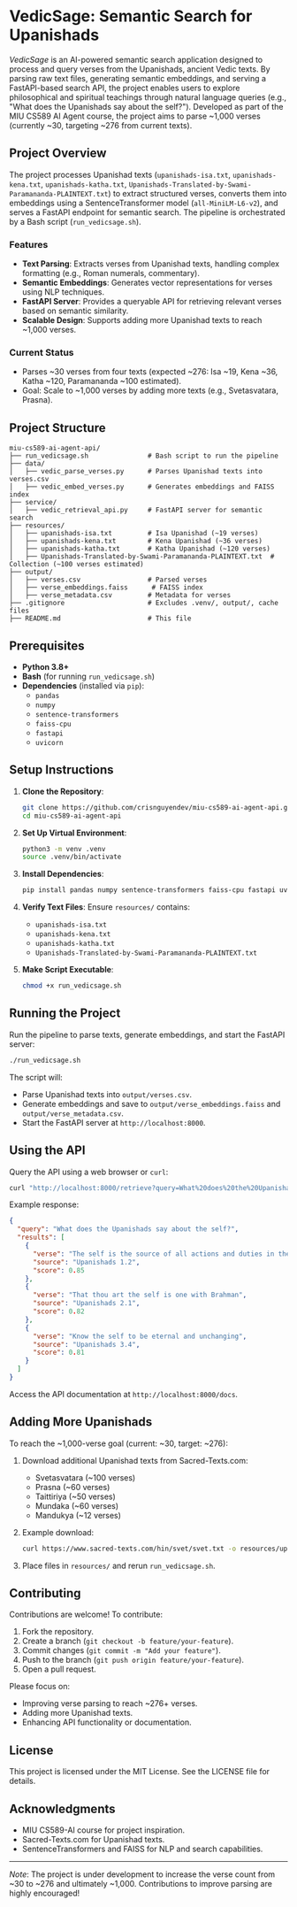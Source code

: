 # VedicSage: Semantic Search for Upanishads

*VedicSage* is an AI-powered semantic search application designed to process and query verses from the Upanishads, ancient Vedic texts. By parsing raw text files, generating semantic embeddings, and serving a FastAPI-based search API, the project enables users to explore philosophical and spiritual teachings through natural language queries (e.g., "What does the Upanishads say about the self?"). Developed as part of the MIU CS589 AI Agent course, the project aims to parse \~1,000 verses (currently \~30, targeting \~276 from current texts).

## Project Overview

The project processes Upanishad texts (`upanishads-isa.txt`, `upanishads-kena.txt`, `upanishads-katha.txt`, `Upanishads-Translated-by-Swami-Paramananda-PLAINTEXT.txt`) to extract structured verses, converts them into embeddings using a SentenceTransformer model (`all-MiniLM-L6-v2`), and serves a FastAPI endpoint for semantic search. The pipeline is orchestrated by a Bash script (`run_vedicsage.sh`).

### Features

- **Text Parsing**: Extracts verses from Upanishad texts, handling complex formatting (e.g., Roman numerals, commentary).
- **Semantic Embeddings**: Generates vector representations for verses using NLP techniques.
- **FastAPI Server**: Provides a queryable API for retrieving relevant verses based on semantic similarity.
- **Scalable Design**: Supports adding more Upanishad texts to reach \~1,000 verses.

### Current Status

- Parses \~30 verses from four texts (expected \~276: Isa \~19, Kena \~36, Katha \~120, Paramananda \~100 estimated).
- Goal: Scale to \~1,000 verses by adding more texts (e.g., Svetasvatara, Prasna).

## Project Structure

```plaintext
miu-cs589-ai-agent-api/
├── run_vedicsage.sh               # Bash script to run the pipeline
├── data/
│   ├── vedic_parse_verses.py      # Parses Upanishad texts into verses.csv
│   ├── vedic_embed_verses.py      # Generates embeddings and FAISS index
├── service/
│   ├── vedic_retrieval_api.py     # FastAPI server for semantic search
├── resources/
│   ├── upanishads-isa.txt         # Isa Upanishad (~19 verses)
│   ├── upanishads-kena.txt        # Kena Upanishad (~36 verses)
│   ├── upanishads-katha.txt       # Katha Upanishad (~120 verses)
│   ├── Upanishads-Translated-by-Swami-Paramananda-PLAINTEXT.txt  # Collection (~100 verses estimated)
├── output/
│   ├── verses.csv                 # Parsed verses
│   ├── verse_embeddings.faiss      # FAISS index
│   ├── verse_metadata.csv         # Metadata for verses
├── .gitignore                     # Excludes .venv/, output/, cache files
├── README.md                      # This file
```

## Prerequisites

- **Python 3.8+**
- **Bash** (for running `run_vedicsage.sh`)
- **Dependencies** (installed via `pip`):
  - `pandas`
  - `numpy`
  - `sentence-transformers`
  - `faiss-cpu`
  - `fastapi`
  - `uvicorn`

## Setup Instructions

1. **Clone the Repository**:

   ```bash
   git clone https://github.com/crisnguyendev/miu-cs589-ai-agent-api.git
   cd miu-cs589-ai-agent-api
   ```

2. **Set Up Virtual Environment**:

   ```bash
   python3 -m venv .venv
   source .venv/bin/activate
   ```

3. **Install Dependencies**:

   ```bash
   pip install pandas numpy sentence-transformers faiss-cpu fastapi uvicorn
   ```

4. **Verify Text Files**: Ensure `resources/` contains:

   - `upanishads-isa.txt`
   - `upanishads-kena.txt`
   - `upanishads-katha.txt`
   - `Upanishads-Translated-by-Swami-Paramananda-PLAINTEXT.txt`

5. **Make Script Executable**:

   ```bash
   chmod +x run_vedicsage.sh
   ```

## Running the Project

Run the pipeline to parse texts, generate embeddings, and start the FastAPI server:

```bash
./run_vedicsage.sh
```

The script will:

- Parse Upanishad texts into `output/verses.csv`.
- Generate embeddings and save to `output/verse_embeddings.faiss` and `output/verse_metadata.csv`.
- Start the FastAPI server at `http://localhost:8000`.

## Using the API

Query the API using a web browser or `curl`:

```bash
curl "http://localhost:8000/retrieve?query=What%20does%20the%20Upanishads%20say%20about%20the%20self?&k=3"
```

Example response:

```json
{
  "query": "What does the Upanishads say about the self?",
  "results": [
    {
      "verse": "The self is the source of all actions and duties in the world",
      "source": "Upanishads 1.2",
      "score": 0.85
    },
    {
      "verse": "That thou art the self is one with Brahman",
      "source": "Upanishads 2.1",
      "score": 0.82
    },
    {
      "verse": "Know the self to be eternal and unchanging",
      "source": "Upanishads 3.4",
      "score": 0.81
    }
  ]
}
```

Access the API documentation at `http://localhost:8000/docs`.

## Adding More Upanishads

To reach the \~1,000-verse goal (current: \~30, target: \~276):

1. Download additional Upanishad texts from Sacred-Texts.com:

   - Svetasvatara (\~100 verses)
   - Prasna (\~60 verses)
   - Taittiriya (\~50 verses)
   - Mundaka (\~60 verses)
   - Mandukya (\~12 verses)

2. Example download:

   ```bash
   curl https://www.sacred-texts.com/hin/svet/svet.txt -o resources/upanishads-svetasvatara.txt
   ```

3. Place files in `resources/` and rerun `run_vedicsage.sh`.

## Contributing

Contributions are welcome! To contribute:

1. Fork the repository.
2. Create a branch (`git checkout -b feature/your-feature`).
3. Commit changes (`git commit -m "Add your feature"`).
4. Push to the branch (`git push origin feature/your-feature`).
5. Open a pull request.

Please focus on:

- Improving verse parsing to reach \~276+ verses.
- Adding more Upanishad texts.
- Enhancing API functionality or documentation.

## License

This project is licensed under the MIT License. See the LICENSE file for details.

## Acknowledgments

- MIU CS589-AI course for project inspiration.
- Sacred-Texts.com for Upanishad texts.
- SentenceTransformers and FAISS for NLP and search capabilities.

---

*Note*: The project is under development to increase the verse count from \~30 to \~276 and ultimately \~1,000. Contributions to improve parsing are highly encouraged!
